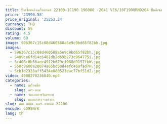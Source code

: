 ```yaml
---
title: ปั๊มเชื้อเพลิงเครื่องยนต์ 22100-1C190 196000 -2641 VE6/10F1900RND264 ปั๊มดีเซล
price: '23990.58'
price_original: '25253.24'
currency: THB
discount: 5%
rating: 4.5
volume: 69
image: S96367c15c08d460588a5e9c9bd65f82bh.jpg
images:
  - S96367c15c08d460588a5e9c9bd65f82bh.jpg
  - S489ce6fd14c6481db2d69b273c964775i.jpg
  - Sc408c0b56aee4912b679c1980d9157fbW.jpg
  - S50c9600a28074a65bd50d4afc469fad7H.jpg
  - Scb1d2328aff5434e88052feac77bf51d2.jpg
video: 4000270236040.mp4
categories:
  - name: เครื่องมือ
    slug: เคร-องม
  - name: วัดและการวิเคราะห์
    slug: ดและการว-เคราะห
slug: มเช-อเพล-งเคร-องยนต-22100
encode: oD9SNrK
lang: th
---
```

  